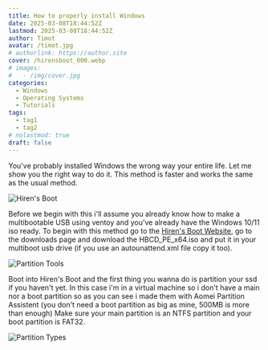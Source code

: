 ```yaml
---
title: How to properly install Windows
date: 2025-03-08T18:44:52Z
lastmod: 2025-03-08T18:44:52Z
author: Timot
avatar: /timot.jpg
# authorlink: https://author.site
cover: /hirensboot_000.webp
# images:
#   - /img/cover.jpg
categories:
  - Windows
  - Operating Systems
  - Tutorials
tags:
  - tag1
  - tag2
# nolastmod: true
draft: false
---
```


You've probably installed Windows the wrong way your entire life. Let me show you the right way to do it. This method is faster and works the same as the usual method.

<!--more-->
![Hiren's Boot](/hirensboot_000.webp)

Before we begin with this i'll assume you already know how to make a multibootable USB using ventoy and you've already have the Windows 10/11 iso ready. To begin with this method go to the [Hiren's Boot Website](https://www.hirensbootcd.org/), go to the downloads page and download the HBCD_PE_x64.iso and put it in your multiboot usb drive (if you use an autounattend.xml file copy it too).

![Partition Tools](/hirens_boot_partition_tools_000.webp)

Boot into Hiren's Boot and the first thing you wanna do is partition your ssd if you haven't yet. In this case i'm in a virtual machine so i don't have a main nor a boot partition so as you can see i made them with Aomei Partition Assistent (you don't need a boot partition as big as mine, 500MB is more than enough) Make sure your main partition is an NTFS partition and your boot partition is FAT32.

![Partition Types](/hirens_boot_partition_tools_aomei_partition_types_000.webp)